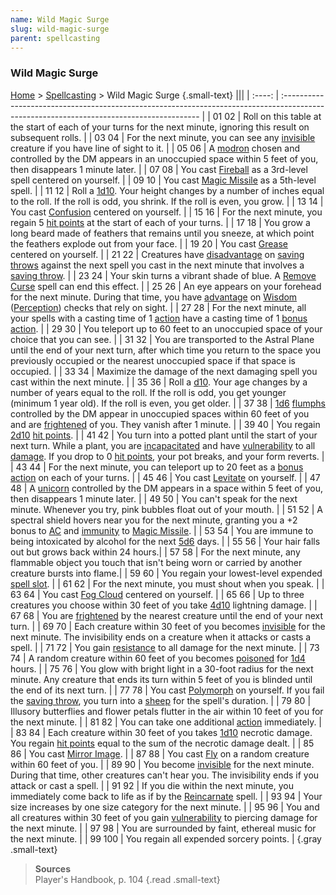 ```yaml
---
name: Wild Magic Surge
slug: wild-magic-surge
parent: spellcasting
---
```

### Wild Magic Surge
[Home](dm-operations-center) > [Spellcasting](spellcasting) > Wild Magic Surge {.small-text}
|||
| :----: | :--------------------------------------------------------------------------------------------------------------------------------------- |
| 01 02  | Roll on this table at the start of each of your turns for the next minute, ignoring this result on subsequent rolls.                     |
| 03 04  | For the next minute, you can see any [invisible](invisible) creature if you have line of sight to it.                                    |
| 05 06  | A [modron](/monster/modron) chosen and controlled by the DM appears in an unoccupied space within 5 feet of you, then disappears 1 minute later. |
| 07 08  | You cast [Fireball](/spell/fireball) as a 3rd-level spell centered on yourself.	                                                        |
| 09 10  | You cast [Magic Missile](/spell/magic-missile) as a 5th-level spell.	                                                                    |
| 11 12  | Roll a [1d10](/roll/1d10). Your height changes by a number of inches equal to the roll. If the roll is odd, you shrink. If the roll is even, you grow. |
| 13 14  | You cast [Confusion](/spell/confusion) centered on yourself.	                                                                            |
| 15 16  | For the next minute, you regain 5 [hit points](hit-points) at the start of each of your turns.	                                        |
| 17 18  | You grow a long beard made of feathers that remains until you sneeze, at which point the feathers explode out from your face.	        |
| 19 20  | You cast [Grease](/spell/grease) centered on yourself.	                                                                                |
| 21 22  | Creatures have [disadvantage](advantage-and-disadvantage) on [saving throws](saving-throws) against the next spell you cast in the next minute that involves a [saving throw](saving-throws).	|
| 23 24  | Your skin turns a vibrant shade of blue. A [Remove Curse](/spell/remove-curse) spell can end this effect.	|
| 25 26  | An eye appears on your forehead for the next minute. During that time, you have [advantage](advantage-and-disadvantage) on [Wisdom](wisdom) ([Perception](perception)) checks that rely on sight.	|
| 27 28  | For the next minute, all your spells with a casting time of 1 [action](action) have a casting time of 1 [bonus action](bonus-action).	|
| 29 30  | You teleport up to 60 feet to an unoccupied space of your choice that you can see.	|
| 31 32  | You are transported to the Astral Plane until the end of your next turn, after which time you return to the space you previously occupied or the nearest unoccupied space if that space is occupied.	|
| 33 34  | Maximize the damage of the next damaging spell you cast within the next minute.	|
| 35 36  | Roll a [d10](/roll/1d10). Your age changes by a number of years equal to the roll. If the roll is odd, you get younger (minimum 1 year old). If the roll is even, you get older.	|
| 37 38  | [1d6](/roll/1d6) [flumphs](/monster/flumph) controlled by the DM appear in unoccupied spaces within 60 feet of you and are [frightened](frightened) of you. They vanish after 1 minute.	|
| 39 40  | You regain [2d10](/roll/2d10) [hit points](hit-points).	|
| 41 42  | You turn into a potted plant until the start of your next turn. While a plant, you are [incapacitated](incapacitated) and have [vulnerability](resistance-and-vulnerability) to all [damage](damage-type). If you drop to 0 [hit points](hit-points), your pot breaks, and your form reverts.	|
| 43 44  | For the next minute, you can teleport up to 20 feet as a [bonus action](bonus-action) on each of your turns.	|
| 45 46  | You cast [Levitate](/spell/levitate) on yourself.	|
| 47 48  | A [unicorn](/monster/unicorn) controlled by the DM appears in a space within 5 feet of you, then disappears 1 minute later.	|
| 49 50  | You can't speak for the next minute. Whenever you try, pink bubbles float out of your mouth.	|
| 51 52  | A spectral shield hovers near you for the next minute, granting you a +2 bonus to [AC](armor-class) and [immunity](resistance-and-vulnerability) to [Magic Missile](/spell/magic-missile). |
| 53 54  | You are immune to being intoxicated by alcohol for the next [5d6](/roll/5d6) days. |
| 55 56  | Your hair falls out but grows back within 24 hours.|
| 57 58  | For the next minute, any flammable object you touch that isn't being worn or carried by another creature bursts into flame.|
| 59 60  | You regain your lowest-level expended [spell slot](spell-levels-and-slots). |
| 61 62  | For the next minute, you must shout when you speak. |
| 63 64  | You cast [Fog Cloud](/spell/fog-cloud) centered on yourself. |
| 65 66  | Up to three creatures you choose within 30 feet of you take [4d10](/roll/4d10) lightning damage. |
| 67 68  | You are [frightened](frightened) by the nearest creature until the end of your next turn. |
| 69 70  | Each creature within 30 feet of you becomes [invisible](invisible) for the next minute. The invisibility ends on a creature when it attacks or casts a spell. |
| 71 72  | You gain [resistance](resistance-and-vulnerability) to all damage for the next minute.  |
| 73 74  | A random creature within 60 feet of you becomes [poisoned](poisoned) for [1d4](/roll/1d4) hours. |
| 75 76  | You glow with bright light in a 30-foot radius for the next minute. Any creature that ends its turn within 5 feet of you is blinded until the end of its next turn. |
| 77 78  | You cast [Polymorph](/spell/polymorph) on yourself. If you fail the [saving throw](saving-throws), you turn into a [sheep](/monster/sheep) for the spell's duration. |
| 79 80  | Illusory butterflies and flower petals flutter in the air within 10 feet of you for the next minute. |
| 81 82  | You can take one additional [action](action) immediately. |
| 83 84  | Each creature within 30 feet of you takes [1d10](/roll/1d10) necrotic damage. You regain [hit points](hit-points) equal to the sum of the necrotic damage dealt. |
| 85 86  | You cast [Mirror Image](/spell/mirror-image). |
| 87 88  | You cast [Fly](/spell/fly) on a random creature within 60 feet of you. |
| 89 90  | You become [invisible](invisible) for the next minute. During that time, other creatures can't hear you. The invisibility ends if you attack or cast a spell. |
| 91 92  | If you die within the next minute, you immediately come back to life as if by the [Reincarnate](/spell/reincarnate) spell. |
| 93 94  | Your size increases by one size category for the next minute. |
| 95 96  | You and all creatures within 30 feet of you gain [vulnerability](/resistance-and-vulnerability) to piercing damage for the next minute. |
| 97 98  | You are surrounded by faint, ethereal music for the next minute. |
| 99 100 | You regain all expended sorcery points. |
{.gray .small-text}

> **Sources** <br/>
> Player's Handbook, p. 104
{.read .small-text}
